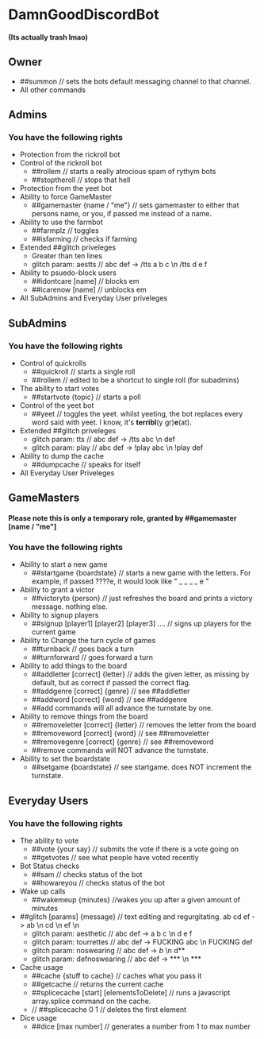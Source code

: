 # **DamnGoodDiscordBot**
#### (Its actually trash lmao)

## **Owner**
+ ##summon // sets the bots default messaging channel to that channel.
+ All other commands

## **Admins**

### You have the following rights
+ Protection from the rickroll bot
+ Control of the rickroll bot
    + ##rollem      // starts a really atrocious spam of rythym bots
    + ##stoptheroll // stops that hell
+ Protection from the yeet bot
+ Ability to force GameMaster
    + ##gamemaster {name / "me"}  // sets gamemaster to either that persons name, or you, if passed me instead of a name.
+ Ability to use the farmbot
    + ##farmplz   // toggles
    + ##isfarming // checks if farming
+ Extended ##glitch priveleges
    + Greater than ten lines
    + glitch param: aestts         // abc def -> /tts a b c \n /tts d e f
+ Ability to psuedo-block users
    + ##idontcare [name]  // blocks em
    + ##icarenow  [name]  // unblocks em
+ All SubAdmins and Everyday User priveleges


## **SubAdmins**

### You have the following rights
+ Control of quickrolls
    + ##quickroll // starts a single roll
    + ##rollem    // edited to be a shortcut to single roll (for subadmins)
+ The ability to start votes
    + ##startvote {topic}   // starts a poll
+ Control of the yeet bot
    + ##yeet  // toggles the yeet. whilst yeeting, the bot replaces every word said with yeet. I know, it's **terribl**(y gr)**e**(at).
+ Extended ##glitch priveleges
    + glitch param: tts            // abc def -> /tts abc \n def
    + glitch param: play           // abc def -> !play abc \n !play def
+ Ability to dump the cache
    + ##dumpcache // speaks for itself
+ All Everyday User Priveleges


## **GameMasters**
#### Please note this is only a temporary role, granted by ##gamemaster [name / "me"]

### You have the following rights
+ Ability to start a new game
    + ##startgame {boardstate}   // starts a new game with the letters. For example, if passed ????e, it would look like " _ _ _ _ e "
+ Ability to grant a victor
    + ##victoryto {person}  // just refreshes the board and prints a victory message. nothing else.
+ Ability to signup players
    + ##signup [player1] [player2] [player3] .... // signs up players for the current game
+ Ability to Change the turn cycle of games
    + ##turnback     // goes back a turn
    + ##turnforward  // goes forward a turn
+ Ability to add things to the board
    + ##addletter [correct] {letter}  // adds the given letter, as missing by default, but as correct if passed the correct flag.
    + ##addgenre [correct] {genre}    // see ##addletter
    + ##addword [correct] {word}      // see ##addgenre 
    + ##add commands will all advance the turnstate by one.
+ Ability to remove things from the board
    + ##removeletter [correct] {letter} // removes the letter from the board
    + ##removeword [correct] {word}     // see ##removeletter
    + ##removegenre [correct] {genre}   // see ##removeword
    + ##remove commands will NOT advance the turnstate.
+ Ability to set the boardstate
    + ##setgame {boardstate}  // see startgame. does NOT increment the turnstate.


## **Everyday Users**

### You have the following rights
+ The ability to vote
    + ##vote {your say}  // submits the vote if there is a vote going on
    + ##getvotes         // see what people have voted recently
+ Bot Status checks
    + ##sam // checks status of the bot
    + ##howareyou // checks status of the bot
+ Wake up calls
    + ##wakemeup {minutes}  //wakes you up after a given amount of minutes
+ ##glitch [params] {message} // text editing and regurgitating. ab cd ef -> ab \n cd \n ef \n
    + glitch param: aesthetic      // abc def -> a b c \n d e f
    + glitch param: tourrettes     // abc def -> FUCKING abc \n FUCKING def
    + glitch param: noswearing     // abc def -> *b* \n d**
    + glitch param: defnoswearing  // abc def -> *** \n ***
+ Cache usage
    + ##cache {stuff to cache} // caches what you pass it
    + ##getcache // returns the current cache
    + ##splicecache [start] [elementsToDelete] // runs a javascript array.splice command on the cache. 
    + // ##splicecache 0 1 // deletes the first element
+ Dice usage
    + ##dice [max number] // generates a number from 1 to max number
